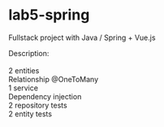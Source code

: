 # lab5-spring
Fullstack project with Java / Spring + Vue.js

Description:<br><br>
2 entities <br>
Relationship @OneToMany <br>
1 service <br>
Dependency injection <br>
2 repository tests <br>
2 entity tests <br>
